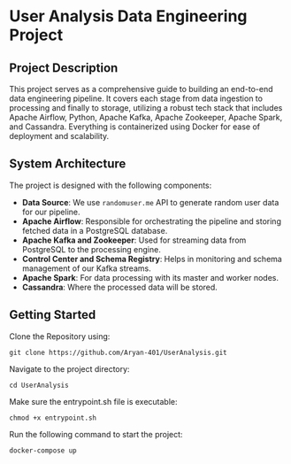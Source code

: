 # User Analysis Data Engineering Project

## Project Description
This project serves as a comprehensive guide to building an end-to-end data engineering pipeline. It covers each stage from data ingestion to processing and finally to storage, utilizing a robust tech stack that includes Apache Airflow, Python, Apache Kafka, Apache Zookeeper, Apache Spark, and Cassandra. Everything is containerized using Docker for ease of deployment and scalability.

## System Architecture
The project is designed with the following components:

- **Data Source**: We use `randomuser.me` API to generate random user data for our pipeline.
- **Apache Airflow**: Responsible for orchestrating the pipeline and storing fetched data in a PostgreSQL database.
- **Apache Kafka and Zookeeper**: Used for streaming data from PostgreSQL to the processing engine.
- **Control Center and Schema Registry**: Helps in monitoring and schema management of our Kafka streams.
- **Apache Spark**: For data processing with its master and worker nodes.
- **Cassandra**: Where the processed data will be stored.

## Getting Started

Clone the Repository using:
```
git clone https://github.com/Aryan-401/UserAnalysis.git
```

Navigate to the project directory:
```
cd UserAnalysis
```

Make sure the entrypoint.sh file is executable:
```
chmod +x entrypoint.sh
```

Run the following command to start the project:
```
docker-compose up
```
